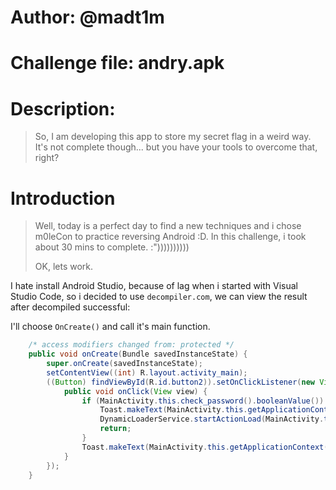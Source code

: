 # Author: @madt1m
# Challenge file: andry.apk
# Description:
> So, I am developing this app to store my secret flag in a weird way. It's not complete though... but you have your tools to overcome that, right?

# Introduction
> Well, today is a perfect day to find a new techniques and i chose m0leCon to practice reversing Android :D. In this challenge, i took about 30 mins to complete. :"))))))))))
> 
> OK, lets work.

I hate install Android Studio, because of lag when i started with Visual Studio Code, so i decided to use `decompiler.com`, we can view the result after decompiled successful:

I'll choose `OnCreate()` and call it's main function.
```java
    /* access modifiers changed from: protected */
    public void onCreate(Bundle savedInstanceState) {
        super.onCreate(savedInstanceState);
        setContentView((int) R.layout.activity_main);
        ((Button) findViewById(R.id.button2)).setOnClickListener(new View.OnClickListener() {
            public void onClick(View view) {
                if (MainActivity.this.check_password().booleanValue()) {
                    Toast.makeText(MainActivity.this.getApplicationContext(), "Yes!", 0).show();
                    DynamicLoaderService.startActionLoad(MainActivity.this.getApplicationContext(), ((EditText) MainActivity.this.findViewById(R.id.editPassword1)).getText().toString());
                    return;
                }
                Toast.makeText(MainActivity.this.getApplicationContext(), "No...", 0).show();
            }
        });
    }
```
